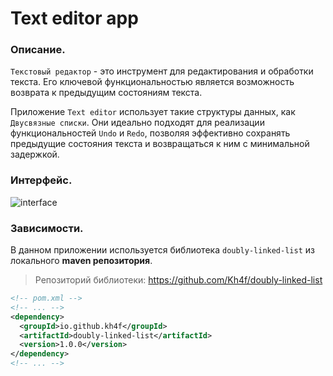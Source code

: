 # Text editor app

### Описание.
`Текстовый редактор` - это инструмент для редактирования и обработки текста. Его ключевой функциональностью является возможность возврата к предыдущим состояниям текста.

Приложение `Text editor` использует такие структуры данных, как `Двусвязные списки`. Они идеально подходят для реализации функциональностей `Undo` и `Redo`, позволяя эффективно сохранять предыдущие состояния текста и возвращаться к ним с минимальной задержкой.

### Интерфейс.
![interface](https://github.com/Kh4f/text-editor-app/assets/83599363/5576fe47-78b4-4f5e-88b3-ce3d0733cb6b)

### Зависимости.
В данном приложении используется библиотека `doubly-linked-list` из локального **maven репозитория**.  
> Репозиторий библиотеки: https://github.com/Kh4f/doubly-linked-list

```xml
<!-- pom.xml -->
<!-- ... -->
<dependency>
  <groupId>io.github.kh4f</groupId>
  <artifactId>doubly-linked-list</artifactId>
  <version>1.0.0</version>
</dependency>
<!-- ... -->
```
